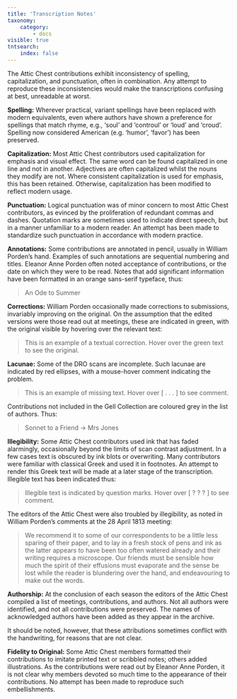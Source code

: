 ```yaml
---
title: 'Transcription Notes'
taxonomy:
    category:
        - docs
visible: true
tntsearch:
    index: false
---
```


The Attic Chest contributions exhibit inconsistency of spelling, capitalization, and punctuation, often in combination. Any attempt to reproduce these inconsistencies would make the transcriptions confusing at best, unreadable at worst. 


**Spelling:** Wherever practical, variant spellings have been replaced with modern equivalents, even where authors have shown a preference for spellings that match rhyme, e.g., ‘soul’ and ‘controul’ or ‘loud’ and ‘croud’. Spelling now considered American (e.g. ‘humor’, ‘favor’) has been preserved. 


**Capitalization:** Most Attic Chest contributors used capitalization for emphasis and visual effect. The same word can be found capitalized in one line and not in another. Adjectives are often capitalized whilst the nouns they modify are not. Where consistent capitalization is used for emphasis, this has been retained. Otherwise, capitalization has been modified to reflect modern usage. 


**Punctuation:** Logical punctuation was of minor concern to most Attic Chest contributors, as evinced by the proliferation of redundant commas and dashes. Quotation marks are sometimes used to indicate direct speech, but in a manner unfamiliar to a modern reader. An attempt has been made to standardize such punctuation in accordance with modern practice. 


**Annotations:** Some contributions are annotated in pencil, usually in William Porden’s hand. Examples of such annotations are sequential numbering and titles. Eleanor Anne Porden often noted acceptance of contributions, or the date on which they were to be read. Notes that add significant information have been formatted in an orange sans-serif typeface, thus: 

> <span class="pencil">An Ode to Summer</span> 

**Corrections:** William Porden occasionally made corrections to submissions, invariably improving on the original. On the assumption that the edited versions were those read out at meetings, these are indicated in green, with the original visible by hovering over the relevant text: 

> This is an example of a textual correction. Hover over <span data-tippy="original version here" class="green">the green text</span> to see the original. 

**Lacunae:** Some of the DRO scans are incomplete. Such lacunae are indicated by red ellipses, with a mouse-hover comment indicating the problem. 

> This is an example of missing text. Hover over <span data-tippy="Text missing" class="red">[ . . . ]</span> to see comment. 

Contributions not included in the Gell Collection are coloured grey in the list of authors. Thus:

> <span class="grey">Sonnet to a Friend → Mrs Jones</span>

**Illegibility:** Some Attic Chest contributors used ink that has faded alarmingly, occasionally beyond the limits of scan contrast adjustment. In a few cases text is obscured by ink blots or overwriting. Many contributors were familiar with classical Greek and used it in footnotes. An attempt to render this Greek text will be made at a later stage of the transcription. Illegible text has been indicated thus:

> Illegible text is indicated by question marks. Hover over <span data-tippy="Greek text" class="red">[ ? ? ? ]</span> to see comment. 

The editors of the Attic Chest were also troubled by illegibility, as noted in William Porden’s comments at the 28 April 1813 meeting:  

> We recommend it to some of our correspondents to be a little less sparing of their paper, and to lay in a fresh stock of pens and ink as the latter appears to have been too often watered already and their writing requires a microscope. Our friends must be sensible how much the spirit of their effusions must evaporate and the sense be lost while the reader is blundering over the hand, and endeavouring to make out the words.

**Authorship:** At the conclusion of each season the editors of the Attic Chest compiled a list of meetings, contributions, and authors. Not all authors were identified, and not all contributions were preserved. The names of acknowledged authors have been added as they appear in the archive.

It should be noted, however, that these attributions sometimes conflict with the handwriting, for reasons that are not clear.

**Fidelity to Original:** Some Attic Chest members formatted their contributions to imitate printed text or scribbled notes; others added illustrations. As the contributions were read out by Eleanor Anne Porden, it is not clear why members devoted so much time to the appearance of their contributions. No attempt has been made to reproduce such embellishments.